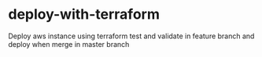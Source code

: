 # deploy-with-terraform
Deploy aws instance using terraform test and validate in feature branch and deploy when merge in master branch
